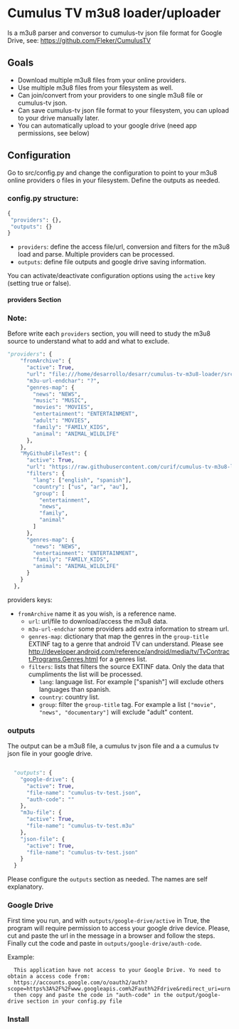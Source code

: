 # Cumulus TV m3u8 loader/uploader

Is a m3u8 parser and conversor to cumulus-tv json file format for Google Drive, see: https://github.com/Fleker/CumulusTV 

## Goals

* Download multiple m3u8 files from your online providers.
* Use multiple m3u8 files from your filesystem as well.
* Can join/convert from your providers to one single m3u8 file or cumulus-tv json.
* Can save cumulus-tv json file format to your filesystem, you can upload to your drive manually later.
* You can automatically upload to your google drive (need app permissions, see below)

## 

## Configuration

Go to src/config.py and change the configuration to point to your m3u8 online providers o files in your filesystem. Define the outputs as needed.

### config.py structure:

``` python
{ 
 "providers": {},
 "outputs": {}
}
```
* `providers`: define the access file/url, conversion and filters for the m3u8 load and parse. Multiple providers can be processed.
* `outputs`: define file outputs and google drive saving information.

You can activate/deactivate configuration options using the `active` key (setting true or false).


#### providers Section

### Note:

Before write each `providers` section, you will need to study the m3u8 source to understand what to add and what to exclude.

``` python
"providers": {
    "fromArchive": {
      "active": True,
      "url": "file:///home/desarrollo/desarr/cumulus-tv-m3u8-loader/src/test.m3u",
      "m3u-url-endchar": "?",
      "genres-map": {
        "news": "NEWS",
        "music": "MUSIC",
        "movies": "MOVIES",
        "entertainment": "ENTERTAINMENT",
        "adult": "MOVIES",
        "family": "FAMILY_KIDS",
        "animal": "ANIMAL_WILDLIFE"
      },
    },
    "MyGithubFileTest": {
      "active": True,
      "url": "https://raw.githubusercontent.com/curif/cumulus-tv-m3u8-loader/develop/src/my.m3u",
      "filters": {
        "lang": ["english", "spanish"],
        "country": ["us", "ar", "au"],
        "group": [
          "entertainment",
          "news",
          "family",
          "animal"
        ]
      },
      "genres-map": {
        "news": "NEWS",
        "entertainment": "ENTERTAINMENT",
        "family": "FAMILY_KIDS",
        "animal": "ANIMAL_WILDLIFE"
      }
    }
  },
```
providers keys:

* `fromArchive` name it as you wish, is a reference name.
  * `url`: url/file to download/access the m3u8 data.
  * `m3u-url-endchar` some providers add extra information to stream url.
  * `genres-map`: dictionary that map the genres in the `group-title` EXTINF tag to a genre that android TV can understand. Please see http://developer.android.com/reference/android/media/tv/TvContract.Programs.Genres.html for a genres list.
  * `filters`: lists that filters the source EXTINF data. Only the data that cumpliments the list will be processed.
    * `lang`: language list. For example ["spanish"] will exclude others languages than spanish.
    * `country`: country list.
    * `group`: filter the `group-title` tag. For example a list `["movie", "news", "documentary"]` will exclude "adult" content.

### outputs

The output can be a m3u8 file, a cumulus tv json file and a a cumulus tv json file in your google drive.

```python

  "outputs": {
    "google-drive": {
      "active": True,
      "file-name": "cumulus-tv-test.json",
      "auth-code": ""
    },
    "m3u-file": {
      "active": True,
      "file-name": "cumulus-tv-test.m3u"
    },
    "json-file": {
      "active": True,
      "file-name": "cumulus-tv-test.json"
    }
  }
  ```
  
Please configure the `outputs` section as needed. The names are self explanatory.
  
### Google Drive
  
First time you run, and with `outputs/google-drive/active` in True, the program will require permission to access your google drive device. Please, cut and paste the url in the message in a browser and follow the steps. Finally cut the code and paste in `outputs/google-drive/auth-code`.
  
Example:
  
      This application have not access to your Google Drive. Yo need to obtain a access code from:
      https://accounts.google.com/o/oauth2/auth?scope=https%3A%2F%2Fwww.googleapis.com%2Fauth%2Fdrive&redirect_uri=urn 
      then copy and paste the code in "auth-code" in the output/google-drive section in your config.py file

### Install

